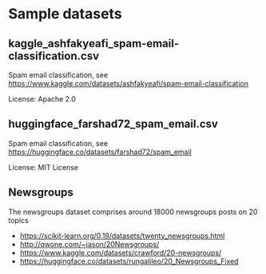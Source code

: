 # Sample datasets

## kaggle_ashfakyeafi_spam-email-classification.csv

Spam email classification, see https://www.kaggle.com/datasets/ashfakyeafi/spam-email-classification

License: Apache 2.0

## huggingface_farshad72_spam_email.csv

Spam email classification, see https://huggingface.co/datasets/farshad72/spam_email

License: MIT License

## Newsgroups

The newsgroups dataset comprises around 18000 newsgroups posts on 20 topics

- https://scikit-learn.org/0.19/datasets/twenty_newsgroups.html
- http://qwone.com/~jason/20Newsgroups/
- https://www.kaggle.com/datasets/crawford/20-newsgroups/
- https://huggingface.co/datasets/rungalileo/20_Newsgroups_Fixed
